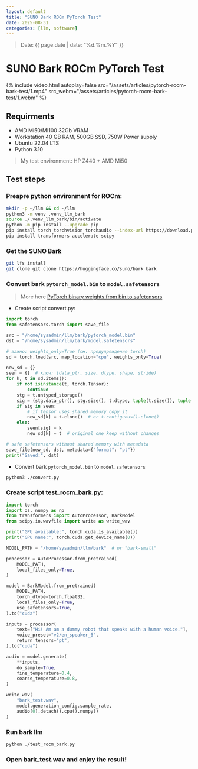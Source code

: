 ```yaml
---
layout: default
title: "SUNO Bark ROCm PyTorch Test"
date: 2025-08-31
categories: [llm, software]
---
```

> Date: {{ page.date | date: "%d.%m.%Y" }}
  
# SUNO Bark ROCm PyTorch Test

{% include video.html 
    autoplay=false
    src="/assets/articles/pytorch-rocm-bark-test/1.mp4" 
    src_webm="/assets/articles/pytorch-rocm-bark-test/1.webm" 
%}

## Requirments 
- AMD Mi50/MI100 32Gb VRAM
- Workstation 40 GB RAM, 500GB SSD, 750W Power supply 
- Ubuntu 22.04 LTS
- Python 3.10

> My test environment: HP Z440 + AMD Mi50

## Test steps

### Preapre python environment for ROCm:

```bash
mkdir -p ~/llm && cd ~/llm
python3 -m venv .venv_llm_bark
source ./.venv_llm_bark/bin/activate
python -m pip install --upgrade pip
pip install torch torchvision torchaudio --index-url https://download.pytorch.org/whl/rocm6.2
pip install transformers accelerate scipy
```

### Get the SUNO Bark

```bash
git lfs install
git clone git clone https://huggingface.co/suno/bark bark
```

### Convert bark `pytorch_model.bin` to `model.safetensors`
> More here [PyTorch binary weights from bin to safetensors](/articles/issue-bin-to-safetensors.html)

- Create script convert.py:

```python
import torch
from safetensors.torch import save_file

src = "/home/sysadmin/llm/bark/pytorch_model.bin"
dst = "/home/sysadmin/llm/bark/model.safetensors"

# важно: weights_only=True (см. предупреждение torch)
sd = torch.load(src, map_location="cpu", weights_only=True)

new_sd = {}
seen = {}  # ключ: (data_ptr, size, dtype, shape, stride)
for k, t in sd.items():
    if not isinstance(t, torch.Tensor):
        continue
    stg = t.untyped_storage()
    sig = (stg.data_ptr(), stg.size(), t.dtype, tuple(t.size()), tuple(t.stride()))
    if sig in seen:
        # if tensor uses shared memory copy it
        new_sd[k] = t.clone()  # or t.contiguous().clone()
    else:
        seen[sig] = k
        new_sd[k] = t  # original one keep without changes

# safe safetensors without shared memory with metadata 
save_file(new_sd, dst, metadata={"format": "pt"})
print("Saved:", dst)
```
- Convert bark `pytorch_model.bin` to `model.safetensors`

```bash
python3 ./convert.py
```

### Create script test_rocm_bark.py:

```python
import torch
import os, numpy as np
from transformers import AutoProcessor, BarkModel
from scipy.io.wavfile import write as write_wav

print("GPU available:", torch.cuda.is_available())
print("GPU name:", torch.cuda.get_device_name(0))

MODEL_PATH = "/home/sysadmin/llm/bark"  # or "bark-small"

processor = AutoProcessor.from_pretrained(
    MODEL_PATH,
    local_files_only=True,
)

model = BarkModel.from_pretrained(
    MODEL_PATH,
    torch_dtype=torch.float32,
    local_files_only=True,
    use_safetensors=True,
).to("cuda")

inputs = processor(
    text=["Hi! Am am a dummy robot that speaks with a human voice."], 
    voice_preset="v2/en_speaker_6",
    return_tensors="pt",
).to("cuda")

audio = model.generate(
    **inputs,
    do_sample=True,
    fine_temperature=0.4,
    coarse_temperature=0.8,
)

write_wav(
    "bark_test.wav", 
    model.generation_config.sample_rate, 
    audio[0].detach().cpu().numpy()
)
```

### Run bark llm

```bash
python ./test_rocm_bark.py
```

### Open bark_test.wav and enjoy the result!
